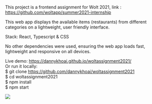 This project is a frontend assignment for Wolt 2021, link : https://github.com/woltapp/summer2021-internship

This web app displays the available items (restaurants) from different categories on a lightweight, user friendly interface.

Stack: React, Typescript & CSS

No other dependencies were used, ensuring the web app loads fast, lightweight and responsive on all devices.
 

Live demo: https://dannykhoai.github.io/woltassignment2021/ <br />
Or run it locally: <br />
  $ git clone https://github.com/dannykhoai/woltassignment2021 <br />
  $ cd woltassignment2021 <br />
  $ npm install <br />
  $ npm start <br />

  ![](demo.gif)
